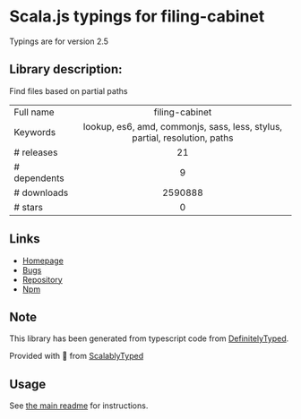 
# Scala.js typings for filing-cabinet

Typings are for version 2.5

## Library description:
Find files based on partial paths

|                    |                 |
| ------------------ | :-------------: |
| Full name          | filing-cabinet |
| Keywords           | lookup, es6, amd, commonjs, sass, less, stylus, partial, resolution, paths |
| # releases         | 21 |
| # dependents       | 9 |
| # downloads        | 2590888 |
| # stars            | 0 |

## Links
- [Homepage](https://github.com/mrjoelkemp/node-filing-cabinet)
- [Bugs](https://github.com/mrjoelkemp/node-filing-cabinet/issues)
- [Repository](https://github.com/mrjoelkemp/node-filing-cabinet)
- [Npm](https://www.npmjs.com/package/filing-cabinet)
    


## Note
This library has been generated from typescript code from [DefinitelyTyped](https://definitelytyped.org).

Provided with :purple_heart: from [ScalablyTyped](https://github.com/oyvindberg/ScalablyTyped)

## Usage
See [the main readme](../../readme.md) for instructions.


